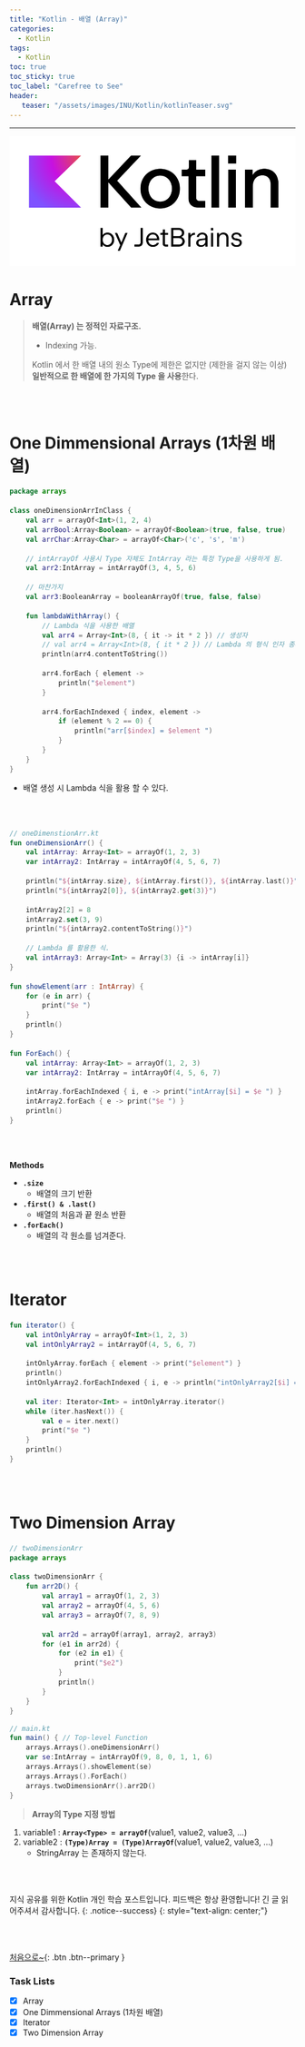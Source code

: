 ```yaml
---
title: "Kotlin - 배열 (Array)"
categories:
  - Kotlin
tags:
  - Kotlin
toc: true
toc_sticky: true
toc_label: "Carefree to See"
header:
   teaser: "/assets/images/INU/Kotlin/kotlinTeaser.svg"
---
```

<!-- Created by Chae Seung Min - CarefreeLife
Visit my Programming blog: https://carefreelife98.github.io --> 
---

![path](/assets/images/INU/Kotlin/kotlinTeaser.svg)

# Array
> **배열(Array) 는 정적인 자료구조.**
> 	- Indexing 가능.
> 
> Kotlin 에서 한 배열 내의 원소 Type에 제한은 없지만 (제한을 걸지 않는 이상) **일반적으로 한 배열에 한 가지의 Type 을 사용**한다.

<br><br>

# One Dimmensional Arrays (1차원 배열)

```kotlin
package arrays  
  
class oneDimensionArrInClass {  
    val arr = arrayOf<Int>(1, 2, 4)  
    val arrBool:Array<Boolean> = arrayOf<Boolean>(true, false, true)  
    val arrChar:Array<Char> = arrayOf<Char>('c', 's', 'm')  
  
    // intArrayOf 사용시 Type 자체도 IntArray 라는 특정 Type을 사용하게 됨.  
    val arr2:IntArray = intArrayOf(3, 4, 5, 6)  
  
    // 마찬가지  
    val arr3:BooleanArray = booleanArrayOf(true, false, false)  
  
    fun lambdaWithArray() {  
        // Lambda 식을 사용한 배열  
        val arr4 = Array<Int>(8, { it -> it * 2 }) // 생성자  
        // val arr4 = Array<Int>(8, { it * 2 }) // Lambda 의 형식 인자 종류가 하나인 경우 생략 가능  
        println(arr4.contentToString())
		
		arr4.forEach { element ->  
		    println("$element")  
		}  
  
		arr4.forEachIndexed { index, element ->  
		    if (element % 2 == 0) {  
		        println("arr[$index] = $element ")  
		    }  
		}
    }  
}
```
- 배열 생성 시 Lambda 식을 활용 할 수 있다.

<br><br>

```kotlin
// oneDimenstionArr.kt
fun oneDimensionArr() {  
    val intArray: Array<Int> = arrayOf(1, 2, 3)  
    var intArray2: IntArray = intArrayOf(4, 5, 6, 7)  
  
    println("${intArray.size}, ${intArray.first()}, ${intArray.last()}")  
    println("${intArray2[0]}, ${intArray2.get(3)}")  
  
    intArray2[2] = 8  
    intArray2.set(3, 9)  
    println("${intArray2.contentToString()}")  
  
    // Lambda 를 활용한 식.  
    val intArray3: Array<Int> = Array(3) {i -> intArray[i]}  
}  
  
fun showElement(arr : IntArray) {  
    for (e in arr) {  
        print("$e ")  
    }  
    println()  
}  
  
fun ForEach() {  
    val intArray: Array<Int> = arrayOf(1, 2, 3)  
    var intArray2: IntArray = intArrayOf(4, 5, 6, 7)  
  
    intArray.forEachIndexed { i, e -> print("intArray[$i] = $e ") }  
    intArray2.forEach { e -> print("$e ") }  
    println()  
}
```

<br><br>

**Methods**
-  **`.size`**
	- 배열의 크기 반환
- **`.first() & .last()`**
	- 배열의 처음과 끝 원소 반환
- **`.forEach()`**
	- 배열의 각 원소를 넘겨준다.

<br><br>

# Iterator
```kotlin
fun iterator() {  
    val intOnlyArray = arrayOf<Int>(1, 2, 3)  
    val intOnlyArray2 = intArrayOf(4, 5, 6, 7)  
  
    intOnlyArray.forEach { element -> print("$element") }  
    println()  
    intOnlyArray2.forEachIndexed { i, e -> println("intOnlyArray2[$i] = $e") }  
  
    val iter: Iterator<Int> = intOnlyArray.iterator()  
    while (iter.hasNext()) {  
        val e = iter.next()  
        print("$e ")  
    }  
    println()  
}
```

<br><br>

# Two Dimension Array

```kotlin
// twoDimensionArr
package arrays  
  
class twoDimensionArr {  
    fun arr2D() {  
        val array1 = arrayOf(1, 2, 3)  
        val array2 = arrayOf(4, 5, 6)  
        val array3 = arrayOf(7, 8, 9)  
  
        val arr2d = arrayOf(array1, array2, array3)  
        for (e1 in arr2d) {  
            for (e2 in e1) {  
                print("$e2")  
            }  
            println()  
        }  
    }  
}
```

```kotlin
// main.kt
fun main() { // Top-level Function  
    arrays.Arrays().oneDimensionArr()  
    var se:IntArray = intArrayOf(9, 8, 0, 1, 1, 6)  
    arrays.Arrays().showElement(se)  
    arrays.Arrays().ForEach()  
    arrays.twoDimensionArr().arr2D()  
}
```

> **Array의 Type 지정 방법**
1. variable1 : **`Array<Type> = arrayOf`**(value1, value2, value3, ...)
2. variable2 : **`(Type)Array = (Type)ArrayOf`**(value1, value2, value3, ...)
	- StringArray 는 존재하지 않는다.

<br><br>

지식 공유를 위한 Kotlin 개인 학습 포스트입니다.
피드백은 항상 환영합니다!
긴 글 읽어주셔서 감사합니다.
{: .notice--success}
{: style="text-align: center;"}

<br><br>

[처음으로~](#){: .btn .btn--primary }

### Task Lists

>

- [x] Array
- [x] One Dimmensional Arrays (1차원 배열)
- [x] Iterator
- [x] Two Dimension Array
